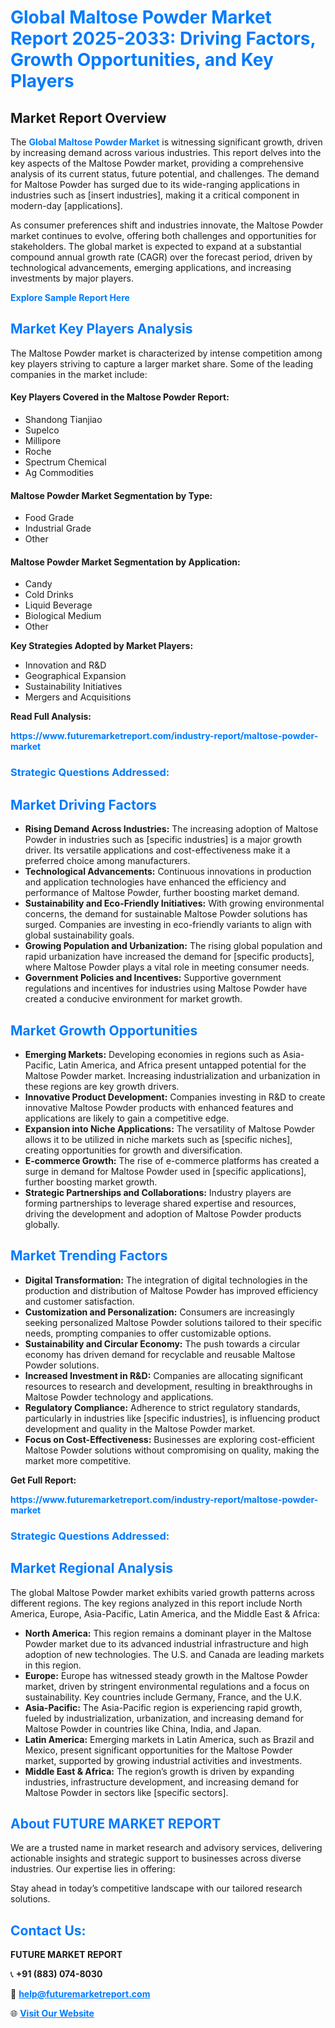 <h1 style="color: #007BFF;">Global Maltose Powder Market Report 2025-2033: Driving Factors, Growth Opportunities, and Key Players</h1>

<section id="overview">
<h2>Market Report Overview</h2>
<p>The <a href="https://www.futuremarketreport.com/industry-report/maltose-powder-market" style="color: #007BFF; text-decoration: none;"><strong>Global Maltose Powder Market</strong></a> is witnessing significant growth, driven by increasing demand across various industries. This report delves into the key aspects of the Maltose Powder market, providing a comprehensive analysis of its current status, future potential, and challenges. The demand for Maltose Powder has surged due to its wide-ranging applications in industries such as [insert industries], making it a critical component in modern-day [applications].</p>
<p>As consumer preferences shift and industries innovate, the Maltose Powder market continues to evolve, offering both challenges and opportunities for stakeholders. The global market is expected to expand at a substantial compound annual growth rate (CAGR) over the forecast period, driven by technological advancements, emerging applications, and increasing investments by major players.</p>
</section>

<section id="overview">
<p><a href="https://www.futuremarketreport.com/request-sample/reportId=114444" style="color: #007BFF; text-decoration: none;"><strong>Explore Sample Report Here</strong></a></p>
</section>

<section id="key-players">
<h2 style="color: #007BFF;">Market Key Players Analysis</h2>
<p>The Maltose Powder market is characterized by intense competition among key players striving to capture a larger market share. Some of the leading companies in the market include:</p>
<h4>Key Players Covered in the Maltose Powder Report:</h4>
<ul><li>Shandong Tianjiao</li><li>Supelco</li><li>Millipore</li><li>Roche</li><li>Spectrum Chemical</li><li>Ag Commodities</li></ul>
<h4>Maltose Powder Market Segmentation by Type:</h4>
<ul><li>Food Grade</li><li>Industrial Grade</li><li>Other</li></ul>

<h4>Maltose Powder Market Segmentation by Application:</h4>
<ul><li>Candy</li><li>Cold Drinks</li><li>Liquid Beverage</li><li>Biological Medium</li><li>Other</li></ul>
<p><strong>Key Strategies Adopted by Market Players:</strong></p>
<ul>
<li>Innovation and R&D</li>
<li>Geographical Expansion</li>
<li>Sustainability Initiatives</li>
<li>Mergers and Acquisitions</li>
</ul>
</section>

<section>
<p><strong>Read Full Analysis: </strong></p><a href="https://www.futuremarketreport.com/industry-report/maltose-powder-market" style="color: #007BFF; text-decoration: none;"><strong>https://www.futuremarketreport.com/industry-report/maltose-powder-market</strong></a>
<h3 style="color: #007BFF;">Strategic Questions Addressed:</h3>
</section>

<section id="driving-factors">
<h2 style="color: #007BFF;">Market Driving Factors</h2>
<ul>
<li><strong>Rising Demand Across Industries:</strong> The increasing adoption of Maltose Powder in industries such as [specific industries] is a major growth driver. Its versatile applications and cost-effectiveness make it a preferred choice among manufacturers.</li>
<li><strong>Technological Advancements:</strong> Continuous innovations in production and application technologies have enhanced the efficiency and performance of Maltose Powder, further boosting market demand.</li>
<li><strong>Sustainability and Eco-Friendly Initiatives:</strong> With growing environmental concerns, the demand for sustainable Maltose Powder solutions has surged. Companies are investing in eco-friendly variants to align with global sustainability goals.</li>
<li><strong>Growing Population and Urbanization:</strong> The rising global population and rapid urbanization have increased the demand for [specific products], where Maltose Powder plays a vital role in meeting consumer needs.</li>
<li><strong>Government Policies and Incentives:</strong> Supportive government regulations and incentives for industries using Maltose Powder have created a conducive environment for market growth.</li>
</ul>
</section>

<section id="growth-opportunities">
<h2 style="color: #007BFF;">Market Growth Opportunities</h2>
<ul>
<li><strong>Emerging Markets:</strong> Developing economies in regions such as Asia-Pacific, Latin America, and Africa present untapped potential for the Maltose Powder market. Increasing industrialization and urbanization in these regions are key growth drivers.</li>
<li><strong>Innovative Product Development:</strong> Companies investing in R&D to create innovative Maltose Powder products with enhanced features and applications are likely to gain a competitive edge.</li>
<li><strong>Expansion into Niche Applications:</strong> The versatility of Maltose Powder allows it to be utilized in niche markets such as [specific niches], creating opportunities for growth and diversification.</li>
<li><strong>E-commerce Growth:</strong> The rise of e-commerce platforms has created a surge in demand for Maltose Powder used in [specific applications], further boosting market growth.</li>
<li><strong>Strategic Partnerships and Collaborations:</strong> Industry players are forming partnerships to leverage shared expertise and resources, driving the development and adoption of Maltose Powder products globally.</li>
</ul>
</section>

<section id="trending-factors">
<h2 style="color: #007BFF;">Market Trending Factors</h2>
<ul>
<li><strong>Digital Transformation:</strong> The integration of digital technologies in the production and distribution of Maltose Powder has improved efficiency and customer satisfaction.</li>
<li><strong>Customization and Personalization:</strong> Consumers are increasingly seeking personalized Maltose Powder solutions tailored to their specific needs, prompting companies to offer customizable options.</li>
<li><strong>Sustainability and Circular Economy:</strong> The push towards a circular economy has driven demand for recyclable and reusable Maltose Powder solutions.</li>
<li><strong>Increased Investment in R&D:</strong> Companies are allocating significant resources to research and development, resulting in breakthroughs in Maltose Powder technology and applications.</li>
<li><strong>Regulatory Compliance:</strong> Adherence to strict regulatory standards, particularly in industries like [specific industries], is influencing product development and quality in the Maltose Powder market.</li>
<li><strong>Focus on Cost-Effectiveness:</strong> Businesses are exploring cost-efficient Maltose Powder solutions without compromising on quality, making the market more competitive.</li>
</ul>
</section>

<section>
<p><strong>Get Full Report: </strong></p><a href="https://www.futuremarketreport.com/industry-report/maltose-powder-market" style="color: #007BFF; text-decoration: none;"><strong>https://www.futuremarketreport.com/industry-report/maltose-powder-market</strong></a>
<h3 style="color: #007BFF;">Strategic Questions Addressed:</h3>
</section>


<section id="regional-analysis">
<h2 style="color: #007BFF;">Market Regional Analysis</h2>
<p>The global Maltose Powder market exhibits varied growth patterns across different regions. The key regions analyzed in this report include North America, Europe, Asia-Pacific, Latin America, and the Middle East & Africa:</p>
<ul>
<li><strong>North America:</strong> This region remains a dominant player in the Maltose Powder market due to its advanced industrial infrastructure and high adoption of new technologies. The U.S. and Canada are leading markets in this region.</li>
<li><strong>Europe:</strong> Europe has witnessed steady growth in the Maltose Powder market, driven by stringent environmental regulations and a focus on sustainability. Key countries include Germany, France, and the U.K.</li>
<li><strong>Asia-Pacific:</strong> The Asia-Pacific region is experiencing rapid growth, fueled by industrialization, urbanization, and increasing demand for Maltose Powder in countries like China, India, and Japan.</li>
<li><strong>Latin America:</strong> Emerging markets in Latin America, such as Brazil and Mexico, present significant opportunities for the Maltose Powder market, supported by growing industrial activities and investments.</li>
<li><strong>Middle East & Africa:</strong> The region’s growth is driven by expanding industries, infrastructure development, and increasing demand for Maltose Powder in sectors like [specific sectors].</li>
</ul>
</section>

<footer>
<h2 style="color: #007BFF;">About FUTURE MARKET REPORT</h2>
<p>We are a trusted name in market research and advisory services, delivering actionable insights and strategic support to businesses across diverse industries. Our expertise lies in offering:</p>

<p>Stay ahead in today’s competitive landscape with our tailored research solutions.</p>

<h2 style="color: #007BFF;">Contact Us:</h2>
<p><strong>FUTURE MARKET REPORT</strong></p>
<p>📞 <strong>+91 (883) 074-8030</strong></p>
<p>📧 <strong><a href="mailto:help@futuremarketreport.com" style="color: #007BFF;">help@futuremarketreport.com</a></strong></p>
<p>🌐 <strong><a href="https://www.futuremarketreport.com/" style="color: #007BFF;">Visit Our Website</a></strong></p>
</footer>